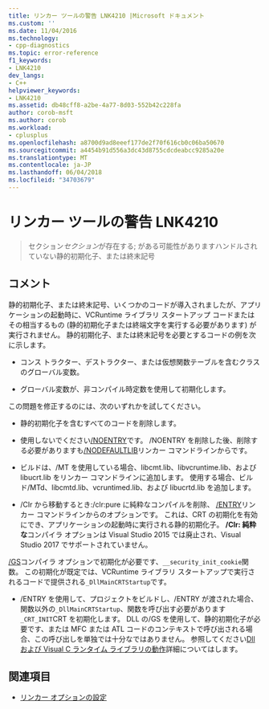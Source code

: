 ```yaml
---
title: リンカー ツールの警告 LNK4210 |Microsoft ドキュメント
ms.custom: ''
ms.date: 11/04/2016
ms.technology:
- cpp-diagnostics
ms.topic: error-reference
f1_keywords:
- LNK4210
dev_langs:
- C++
helpviewer_keywords:
- LNK4210
ms.assetid: db48cff8-a2be-4a77-8d03-552b42c228fa
author: corob-msft
ms.author: corob
ms.workload:
- cplusplus
ms.openlocfilehash: a8700d9ad8eeef177de2f70f616cb0c06ba50670
ms.sourcegitcommit: a4454b91d556a3dc43d8755cdcdeabcc9285a20e
ms.translationtype: MT
ms.contentlocale: ja-JP
ms.lasthandoff: 06/04/2018
ms.locfileid: "34703679"
---
```

# <a name="linker-tools-warning-lnk4210"></a>リンカー ツールの警告 LNK4210

> セクション*セクション*が存在する; がある可能性がありますハンドルされていない静的初期化子、または終末記号

## <a name="remarks"></a>コメント

静的初期化子、または終末記号、いくつかのコードが導入されましたが、アプリケーションの起動時に、VCRuntime ライブラリ スタートアップ コードまたはその相当するもの (静的初期化子または終端文字を実行する必要があります) が実行されません。 静的初期化子、または終末記号を必要とするコードの例を次に示します。

- コンス トラクター、デストラクター、または仮想関数テーブルを含むクラスのグローバル変数。

- グローバル変数が、非コンパイル時定数を使用して初期化します。

この問題を修正するのには、次のいずれかを試してください。

- 静的初期化子を含むすべてのコードを削除します。

- 使用しないでください[/NOENTRY](../../build/reference/noentry-no-entry-point.md)です。 /NOENTRY を削除した後、削除する必要がありますも[/NODEFAULTLIB](../../build/reference/nodefaultlib-ignore-libraries.md)リンカー コマンドラインからです。

- ビルドは、/MT を使用している場合、libcmt.lib、libvcruntime.lib、および libucrt.lib をリンカー コマンドラインに追加します。 使用する場合、ビルド/MTd、libcmtd.lib、vcruntimed.lib、および libucrtd.lib を追加します。

- /Clr から移動するとき:/clr:pure に純粋なコンパイルを削除、 [/ENTRY](../../build/reference/entry-entry-point-symbol.md)リンカー コマンドラインからのオプションです。 これは、CRT の初期化を有効にでき、アプリケーションの起動時に実行される静的初期化子。 **/Clr: 純粋な**コンパイラ オプションは Visual Studio 2015 では廃止され、Visual Studio 2017 でサポートされていません。

[/GS](../../build/reference/gs-buffer-security-check.md)コンパイラ オプションで初期化が必要です、`__security_init_cookie`関数。 この初期化が既定では、VCRuntime ライブラリ スタートアップで実行されるコードで提供される`_DllMainCRTStartup`です。

- /ENTRY を使用して、プロジェクトをビルドし、/ENTRY が渡された場合、関数以外の`_DllMainCRTStartup`、関数を呼び出す必要があります`_CRT_INIT`CRT を初期化します。 DLL の/GS を使用して、静的初期化子が必要です、または MFC または ATL コードのコンテキストで呼び出される場合、この呼び出しを単独では十分なではありません。 参照してください[Dll および Visual C ランタイム ライブラリの動作](../../build/run-time-library-behavior.md)詳細についてはします。

## <a name="see-also"></a>関連項目

- [リンカー オプションの設定](../../build/reference/setting-linker-options.md)
